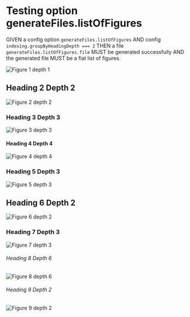 # Testing option generateFiles.listOfFigures

GIVEN a config option `generateFiles.listOfFigures`
AND config `indexing.groupByHeadingDepth === 2`
THEN a file `generateFiles.listOfFigures.file` MUST be generated successfully
AND the generated file MUST be a flat list of figures.

![Figure 1 depth 1](./figure1.png)

## Heading 2 Depth 2

![Figure 2 depth 2](./figure2.png)

### Heading 3 Depth 3

![Figure 3 depth 3](./figure3.png)

#### Heading 4 Depth 4

![Figure 4 depth 4](./figure4.png)

### Heading 5 Depth 3

![Figure 5 depth 3](./figure5.png)

## Heading 6 Depth 2

![Figure 6 depth 2](./figure6.png)

### Heading 7 Depth 3

![Figure 7 depth 3](./figure7.png)

###### Heading 8 Depth 6

![Figure 8 depth 6](./figure8.png)

###### Heading 9 Depth 2

![Figure 9 depth 2](./figure9.png)
